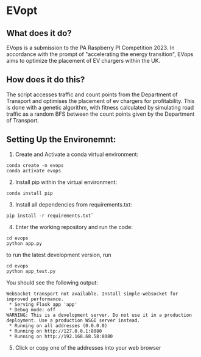 # EVopt

## What does it do?

EVops is a submission to the PA Raspberry PI Competition 2023. In accordance with the prompt of "accelerating the energy transition",
EVops aims to optimize the placement of EV chargers within the UK.

## How does it do this?

The script accesses traffic and count points from the Department of Transport and optimises the placement of ev chargers for profitability. This is done with a genetic algorithm, with fitness calculated by simulating road traffic as a random BFS between the count points given by the Department of Transport.

## Setting Up the Environemnt:

1. Create and Activate a conda virtual environment:

``` shell
conda create -n evops
conda activate evops
```

2. Install pip within the virtual environment:

``` shell
conda install pip
```

3. Install all dependencies from requirements.txt:

``` shell
pip install -r requirements.txt`
```

4. Enter the working repository and run the code:

```shell
cd evops
python app.py
```
to run the latest development version, run

```shell
cd evops
python app_test.py
```

You should see the following output:

``` text
WebSocket transport not available. Install simple-websocket for improved performance.
 * Serving Flask app 'app'
 * Debug mode: off
WARNING: This is a development server. Do not use it in a production deployment. Use a production WSGI server instead.
 * Running on all addresses (0.0.0.0)
 * Running on http://127.0.0.1:8080
 * Running on http://192.168.68.58:8080
```

5. Click or copy one of the addresses into your web browser







